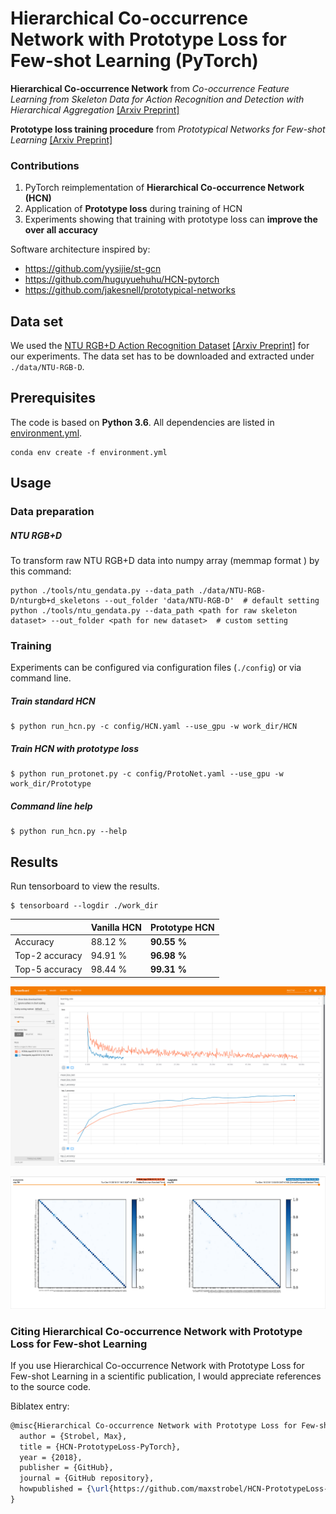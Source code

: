 # Hierarchical Co-occurrence Network with Prototype Loss for Few-shot Learning (PyTorch)

**Hierarchical Co-occurrence Network** from *Co-occurrence Feature Learning from Skeleton Data for Action Recognition and Detection with Hierarchical Aggregation*
[[Arxiv Preprint]](https://arxiv.org/abs/1804.06055)

**Prototype loss training procedure** from *Prototypical Networks for Few-shot Learning* [[Arxiv Preprint]](https://arxiv.org/abs/1703.05175)

### Contributions
1) PyTorch reimplementation of **Hierarchical Co-occurrence Network (HCN)** 
2) Application of **Prototype loss** during training of HCN
3) Experiments showing that training with prototype loss can **improve the over all accuracy**


Software architecture inspired by:
   *  https://github.com/yysijie/st-gcn
   *  https://github.com/huguyuehuhu/HCN-pytorch
   *  https://github.com/jakesnell/prototypical-networks

## Data set
We used the [NTU RGB+D Action Recognition Dataset](http://rose1.ntu.edu.sg/datasets/actionrecognition.asp) [[Arxiv Preprint]](https://arxiv.org/abs/1604.02808) for our experiments.
The data set has to be downloaded and extracted under ```./data/NTU-RGB-D```.

## Prerequisites

The code is based on **Python 3.6**. All dependencies are listed in  [environment.yml](./environment.yml).
```commandline
conda env create -f environment.yml
```

## Usage
### Data preparation
##### NTU RGB+D
To transform raw NTU RGB+D data into numpy array (memmap format ) by this command:
```commandline
python ./tools/ntu_gendata.py --data_path ./data/NTU-RGB-D/nturgb+d_skeletons --out_folder 'data/NTU-RGB-D'  # default setting
python ./tools/ntu_gendata.py --data_path <path for raw skeleton dataset> --out_folder <path for new dataset>  # custom setting
```

### Training
Experiments can be configured via configuration files (```./config```) or via command line.

##### Train standard HCN
```commandline
$ python run_hcn.py -c config/HCN.yaml --use_gpu -w work_dir/HCN
```

##### Train HCN with prototype loss
```commandline
$ python run_protonet.py -c config/ProtoNet.yaml --use_gpu -w work_dir/Prototype
```

##### Command line help
```commandline
$ python run_hcn.py --help
```


## Results
 Run tensorboard to view the results.
 ```commandline
 $ tensorboard --logdir ./work_dir
 ```
|                | Vanilla HCN | Prototype HCN |
| -------------- |  ---------- | ------------- |
| Accuracy       | 88.12 %     | **90.55 %**   |
| Top-2 accuracy | 94.91 %     | **96.98 %**   |
| Top-5 accuracy | 98.44 %     | **99.31 %**   |

 
![Screenshot TensorBoard][tensorboard]

![Confusion matrixes - Vanilla HCN vs Prototype HCN][confusion_matrixes]
 
### Citing Hierarchical Co-occurrence Network with Prototype Loss for Few-shot Learning
If you use Hierarchical Co-occurrence Network with Prototype Loss for Few-shot Learning in a scientific publication, I would appreciate references to the source code.

Biblatex entry:

```latex
@misc{Hierarchical Co-occurrence Network with Prototype Loss for Few-shot Learning,
  author = {Strobel, Max},
  title = {HCN-PrototypeLoss-PyTorch},
  year = {2018},
  publisher = {GitHub},
  journal = {GitHub repository},
  howpublished = {\url{https://github.com/maxstrobel/HCN-PrototypeLoss-PyTorch}}
}
```


[tensorboard]: img/tensorboard.png
[confusion_matrixes]: img/confusion_matrixes.png
